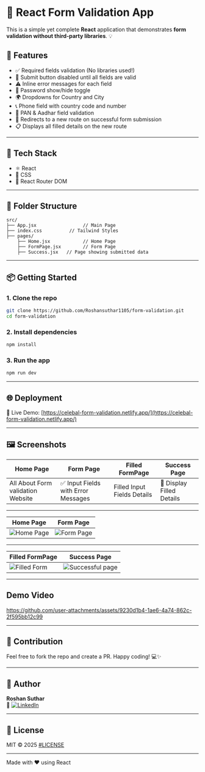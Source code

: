 # 🚀 React Form Validation App

This is a simple yet complete **React** application that demonstrates **form validation without third-party libraries**. 💡

## 📝 Features

- ✅ Required fields validation (No libraries used!)
- 🚫 Submit button disabled until all fields are valid
- ⚠️ Inline error messages for each field
- 🔐 Password show/hide toggle
- 🌍 Dropdowns for Country and City
- 📞 Phone field with country code and number
- 📄 PAN & Aadhar field validation
- 🔀 Redirects to a new route on successful form submission
- 📋 Displays all filled details on the new route

---

## 🔧 Tech Stack

- ⚛️ React
- 💅 CSS
- 🔀 React Router DOM

---

## 📂 Folder Structure

```
src/
├── App.jsx                 // Main Page
├── index.css          // Tailwind Styles
├── pages/
    ├── Home.jsx            // Home Page
    ├── FormPage.jsx        // Form Page
    ├── Success.jsx   // Page showing submitted data 
```

---

## 📦 Getting Started

### 1. Clone the repo

```bash
git clone https://github.com/Roshansuthar1105/form-validation.git
cd form-validation
```

### 2. Install dependencies

```bash
npm install
```

### 3. Run the app

```bash
npm run dev
```

---

## 🌐 Deployment

🔗 Live Demo: [https://celebal-form-validation.netlify.app/](https://celebal-form-validation.netlify.app/)

---

## 🖼️ Screenshots

| Home Page | Form Page | Filled FormPage | Success Page |
|-----------|-----------|-----------|--------------|
|All About Form validation Website | ✅ Input Fields with Error Messages | Filled Input Fields Details | 🎉 Display Filled Details |

---

| Home Page | Form Page|
|-----------|--------------|
|![Home Page](https://github.com/user-attachments/assets/aa1329b1-9d8a-477b-b77a-8df154e3c35f) | ![Form Page](https://github.com/user-attachments/assets/aa9c1c74-1c37-4cd2-920e-91a2496ef43e)

---

| Filled FormPage | Success Page |
|-----------|--------------|
![Filled Form](https://github.com/user-attachments/assets/0a3cbd87-240a-4faf-81b7-d5c15d1df5a1) | ![Successful page](https://github.com/user-attachments/assets/d06afd79-826e-4b30-bbd6-2076b41b1707)

---
## Demo Video

https://github.com/user-attachments/assets/9230d1b4-1ae6-4a74-862c-2f595bb12c99


---
## 🙌 Contribution

Feel free to fork the repo and create a PR. Happy coding! 💻✨

---

## 👤 Author

**Roshan Suthar**  
🔗 [![LinkedIn](https://img.shields.io/badge/LinkedIn-blue?logo=linkedin)](https://www.linkedin.com/in/roshansuthar)

---

## 📄 License

MIT © 2025
[#LICENSE](LICENSE)

---

Made with ❤️ using React
